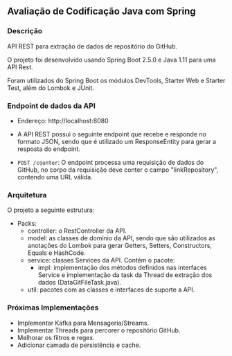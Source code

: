 ## Avaliação de Codificação Java com Spring

### Descrição

API REST para extração de dados de repositório do GitHub.

O projeto foi desenvolvido usando Spring Boot 2.5.0 e Java 1.11 para uma API Rest.

Foram utilizados do Spring Boot os módulos DevTools, Starter Web e Starter Test, além do Lombok e JUnit.

### Endpoint de dados da API

- Endereço: http://localhost:8080

- A API REST possui o seguinte endpoint que recebe e responde no formato JSON, sendo que é utilizado um
  ResponseEntity para gerar a resposta do endpoint.

- `POST /counter`: O endpoint processa uma requisição de dados do GitHub,
  no corpo da requisição deve conter o campo "linkRepository", contendo uma URL válida.

### Arquitetura

O projeto a seguinte estrutura:

- Packs:
    - controller: o RestController da API.
    - model: as classes de domínio da API, sendo que são utilizados as anotações do Lombok para gerar Getters, Setters, Constructors, Equals e HashCode.
    - service: classes Services da API. Contém o pacote:
        - impl: implementação dos métodos definidos nas interfaces Service e implementação da task da Thread de extração dos dados (DataGitFileTask.java).
    - util: pacotes com as classes e interfaces de suporte a API.

### Próximas Implementações

- Implementar Kafka para Mensageria/Streams.
- Implementar Threads para percorer o repositório GitHub.
- Melhorar os filtros e regex.
- Adicionar camada de persistência e cache.
